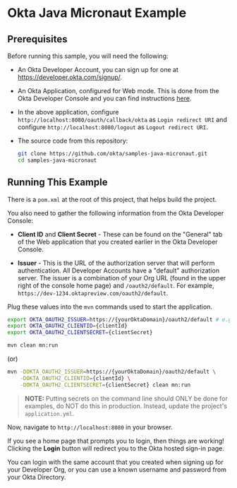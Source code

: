 # Okta Java Micronaut Example


## Prerequisites

Before running this sample, you will need the following:

* An Okta Developer Account, you can sign up for one at https://developer.okta.com/signup/.
* An Okta Application, configured for Web mode. This is done from the Okta Developer Console and you can find instructions [here](https://developer.okta.com/docs/guides/implement-auth-code/overview/#1-setting-up-your-application).
* In the above application, configure `http://localhost:8080/oauth/callback/okta` as `Login redirect URI` and
  configure `http://localhost:8080/logout` as `Logout redirect URI`. 
* The source code from this repository:
  
  ```bash
  git clone https://github.com/okta/samples-java-micronaut.git
  cd samples-java-micronaut
  ```

## Running This Example

There is a `pom.xml` at the root of this project, that helps build the project.

You also need to gather the following information from the Okta Developer Console:

- **Client ID** and **Client Secret** - These can be found on the "General" tab of the Web application that you created earlier in the Okta Developer Console.

- **Issuer** - This is the URL of the authorization server that will perform authentication.  All Developer Accounts have a "default" authorization server.  The issuer is a combination of your Org URL (found in the upper right of the console home page) and `/oauth2/default`. For example, `https://dev-1234.oktapreview.com/oauth2/default`.

Plug these values into the `mvn` commands used to start the application.

```bash
export OKTA_OAUTH2_ISSUER=https://{yourOktaDomain}/oauth2/default # e.g. https://dev-1234.oktapreview.com/oauth2/default
export OKTA_OAUTH2_CLIENTID={clientId}
export OKTA_OAUTH2_CLIENTSECRET={clientSecret}

mvn clean mn:run
```

(or)

```bash
mvn -DOKTA_OAUTH2_ISSUER=https://{yourOktaDomain}/oauth2/default \
    -DOKTA_OAUTH2_CLIENTID={clientId} \
    -DOKTA_OAUTH2_CLIENTSECRET={clientSecret} clean mn:run
```

> **NOTE:** Putting secrets on the command line should ONLY be done for examples, do NOT do this in production. Instead, update the project's `application.yml`.

Now, navigate to `http://localhost:8080` in your browser.

If you see a home page that prompts you to login, then things are working! Clicking the **Login** button will redirect you to the Okta hosted sign-in page.

You can login with the same account that you created when signing up for your Developer Org, or you can use a known username and password from your Okta Directory.
